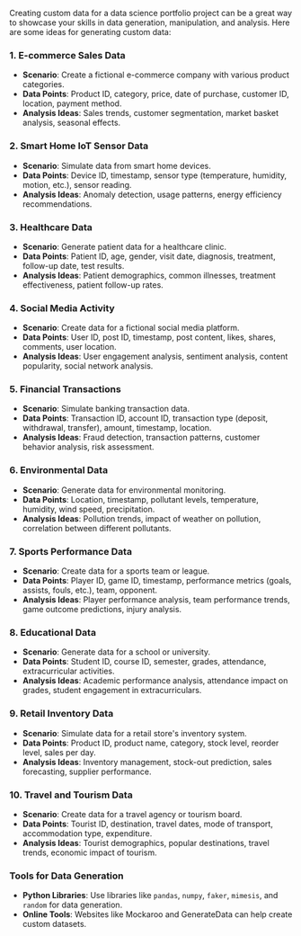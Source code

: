 Creating custom data for a data science portfolio project can be a great way to showcase your skills in data generation, manipulation, and analysis. Here are some ideas for generating custom data:

### 1. **E-commerce Sales Data**
- **Scenario**: Create a fictional e-commerce company with various product categories.
- **Data Points**: Product ID, category, price, date of purchase, customer ID, location, payment method.
- **Analysis Ideas**: Sales trends, customer segmentation, market basket analysis, seasonal effects.

### 2. **Smart Home IoT Sensor Data**
- **Scenario**: Simulate data from smart home devices.
- **Data Points**: Device ID, timestamp, sensor type (temperature, humidity, motion, etc.), sensor reading.
- **Analysis Ideas**: Anomaly detection, usage patterns, energy efficiency recommendations.

### 3. **Healthcare Data**
- **Scenario**: Generate patient data for a healthcare clinic.
- **Data Points**: Patient ID, age, gender, visit date, diagnosis, treatment, follow-up date, test results.
- **Analysis Ideas**: Patient demographics, common illnesses, treatment effectiveness, patient follow-up rates.

### 4. **Social Media Activity**
- **Scenario**: Create data for a fictional social media platform.
- **Data Points**: User ID, post ID, timestamp, post content, likes, shares, comments, user location.
- **Analysis Ideas**: User engagement analysis, sentiment analysis, content popularity, social network analysis.

### 5. **Financial Transactions**
- **Scenario**: Simulate banking transaction data.
- **Data Points**: Transaction ID, account ID, transaction type (deposit, withdrawal, transfer), amount, timestamp, location.
- **Analysis Ideas**: Fraud detection, transaction patterns, customer behavior analysis, risk assessment.

### 6. **Environmental Data**
- **Scenario**: Generate data for environmental monitoring.
- **Data Points**: Location, timestamp, pollutant levels, temperature, humidity, wind speed, precipitation.
- **Analysis Ideas**: Pollution trends, impact of weather on pollution, correlation between different pollutants.

### 7. **Sports Performance Data**
- **Scenario**: Create data for a sports team or league.
- **Data Points**: Player ID, game ID, timestamp, performance metrics (goals, assists, fouls, etc.), team, opponent.
- **Analysis Ideas**: Player performance analysis, team performance trends, game outcome predictions, injury analysis.

### 8. **Educational Data**
- **Scenario**: Generate data for a school or university.
- **Data Points**: Student ID, course ID, semester, grades, attendance, extracurricular activities.
- **Analysis Ideas**: Academic performance analysis, attendance impact on grades, student engagement in extracurriculars.

### 9. **Retail Inventory Data**
- **Scenario**: Simulate data for a retail store's inventory system.
- **Data Points**: Product ID, product name, category, stock level, reorder level, sales per day.
- **Analysis Ideas**: Inventory management, stock-out prediction, sales forecasting, supplier performance.

### 10. **Travel and Tourism Data**
- **Scenario**: Create data for a travel agency or tourism board.
- **Data Points**: Tourist ID, destination, travel dates, mode of transport, accommodation type, expenditure.
- **Analysis Ideas**: Tourist demographics, popular destinations, travel trends, economic impact of tourism.

### Tools for Data Generation
- **Python Libraries**: Use libraries like `pandas`, `numpy`, `faker`, `mimesis`, and `random` for data generation.
- **Online Tools**: Websites like Mockaroo and GenerateData can help create custom datasets.

